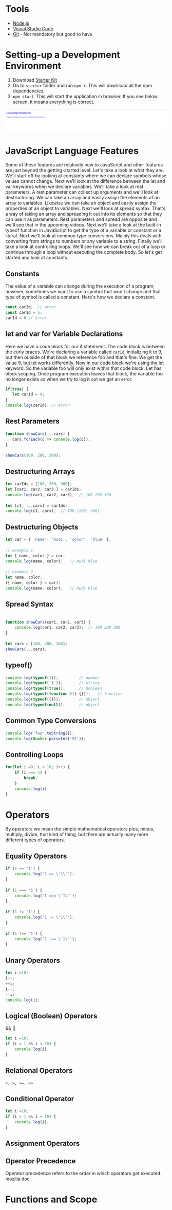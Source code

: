# Tools
* [Node.js](https://nodejs.org/en/)
* [Visual Studio Code](https://code.visualstudio.com/)
* [Git](https://git-scm.com/download/win) - Not mandatory but good to have

# Setting-up a Development Environment
1. Download [Starter Kit](https://github.com/abhishekgoenka/training/blob/master/javascript/starter.zip)
2. Go to `starter` folder and run `npm i`. This will download all the npm dependencies.
3. `npm start`. This will start the application in browser. If you see below screen, it means everything is correct.

![starter](https://github.com/abhishekgoenka/training/blob/master/javascript/ref/images/starter.png)


# JavaScript Language Features
Some of these features are relatively new to JavaScript and other features are just beyond the getting-started level. Let's take a look at what they are. We'll start off by looking at constants where we can declare symbols whose values cannot change. Next we'll look at the difference between the let and var keywords when we declare variables. We'll take a look at rest parameters. A rest parameter can collect up arguments and we'll look at destructuring. We can take an array and easily assign the elements of an array to variables. Likewise we can take an object and easily assign the properties of an object to variables. Next we'll look at spread syntax. That's a way of taking an array and spreading it out into its elements so that they can use it as parameters. Rest parameters and spread are opposite and we'll see that in the upcoming videos. Next we'll take a look at the built-in typeof function in JavaScript to get the type of a variable or constant or a literal. Next we'll look at common type conversions. Mainly this deals with converting from strings to numbers or any variable to a string. Finally we'll take a look at controlling loops. We'll see how we can break out of a loop or continue through a loop without executing the complete body. So let's get started and look at constants.

## Constants
The value of a variable can change during the execution of a program; however, sometimes we want to use a symbol that won't change and that type of symbol is called a constant. Here's how we declare a constant. 

```typescript
const carId;  // error
const carId = 5; 
carId = 6 // error
```

## let and var for Variable Declarations
 Here we have a code block for our if statement. The code block is between the curly braces. We're declaring a variable called `carId`, initializing it to 9, but then outside of that block we reference foo and that's fine. We get the value 9, but let works differently. Now in our code block we're using the let keyword. So the variable foo will only exist within that code block. Let has block scoping. Once program execution leaves that block, the variable foo no longer exists so when we try to log it out we get an error. 

 ```typescript
 if(true) {
    let carId = 9;
}
console.log(carId); // error
 ```

 ## Rest Parameters
 ```typescript
 function showCars(...cars) {
    cars.forEach(c => console.log(c));
}

showCars(100, 200, 300);
 ```

 ## Destructuring Arrays
 ```typescript
let carIds = [100, 200, 300];
let [car1, car2, car3 ] = carIds;
console.log(car1, car2, car3);  // 100 200 300

let [c1, ...cars] = carIds;
console.log(c1, cars);  // 100 [200, 300]

```

## Destructuring Objects
```typescript
let car = { 'name': 'Audi', 'color': 'blue' };

// example 1
let { name, color } = car;
console.log(name, color);   // Audi blue

// example 2
let name, color;
({ name, color } = car);
console.log(name, color);   // Audi blue
```

## Spread Syntax
```typescript

function showCars(car1, car2, car3) {
    console.log(car1, car2, car3);  // 100 200 300
}

let cars = [100, 200, 300];
showCars(...cars);
```

## typeof()
```typescript
console.log(typeof(1));         // number
console.log(typeof('1'));       // string
console.log(typeof(true));      // boolean
console.log(typeof(function f() {}));   // function
console.log(typeof({}));        // object
console.log(typeof(null));      // object
```

## Common Type Conversions
```typescript
console.log('foo'.toString());
console.log(Number.parseInt('55'));
```

## Controlling Loops
```typescript
for(let i =0; i < 10; i++) {
    if (i === 5) {
        break;
    }
    console.log(i)
} 
```

# Operators
By operators we mean the simple mathematical operators plus, minus, multiply, divide, that kind of thing, but there are actually many more different types of operators. 

## Equality Operators
```typescript
if (1 == '1') {
    console.log('1 == \'1\'');
}

if (1 === '1') {
    console.log('1 === \'1\'');
}

if (1 != '1') {
    console.log('1 != \'1\'');
}

if (1 !== '1') {
    console.log('1 !== \'1\'');
}
```

## Unary Operators
```typescript
let i =10;
i++;
++i;
i--;
--i;
console.log(i);
```

## Logical (Boolean) Operators
&& ||

```typescript
let i =10;
if (i > 1 && i < 10) {
    console.log(i);
}
```

## Relational Operators
```
<, >, >=, <=
```

## Conditional Operator
```typescript
let i =10;
if (i > 1 && i < 10) {
    console.log(i);
}
```

## Assignment Operators

## Operator Precedence
Operator precedence refers to the order in which operators get executed. [mozilla doc](https://developer.mozilla.org/en-US/docs/Web/JavaScript/Reference/Operators/Operator_Precedence)

# Functions and Scope